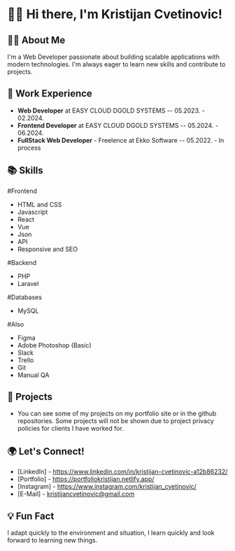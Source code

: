 # 👨‍💻 Hi there, I'm Kristijan Cvetinovic!

## 👨‍💻 About Me
I'm a Web Developer passionate about building scalable applications with modern technologies. I'm always eager to learn new skills and contribute to projects.

## 💼 Work Experience
- **Web Developer** at EASY CLOUD DGOLD SYSTEMS -- 05.2023. - 02.2024.
- **Frontend Developer** at EASY CLOUD DGOLD SYSTEMS -- 05.2024. - 06.2024.
- **FullStack Web Developer** - Freelence at Ekko Software -- 05.2022. - In process

## 📚 Skills
#Frontend
- HTML and CSS
- Javascript
- React
- Vue
- Json
- API
- Responsive and SEO

#Backend
- PHP
- Laravel

#Databases
- MySQL

#Also
- Figma
- Adobe Photoshop (Basic)
- Slack
- Trello
- Git
- Manual QA

## 📂 Projects
- You can see some of my projects on my portfolio site or in the github repositories. Some projects will not be shown due to project privacy policies for clients I have worked for.

## 🌍 Let's Connect!
- [LinkedIn] - https://www.linkedin.com/in/kristijan-cvetinovic-a12b86232/
- [Portfolio] - https://portfoliokristijan.netlify.app/
- [Instagram] - https://www.instagram.com/kristijan_cvetinovic/
- [E-Mail] - kristijancvetinovic@gmail.com

## 💡 Fun Fact
I adapt quickly to the environment and situation, I learn quickly and look forward to learning new things.
